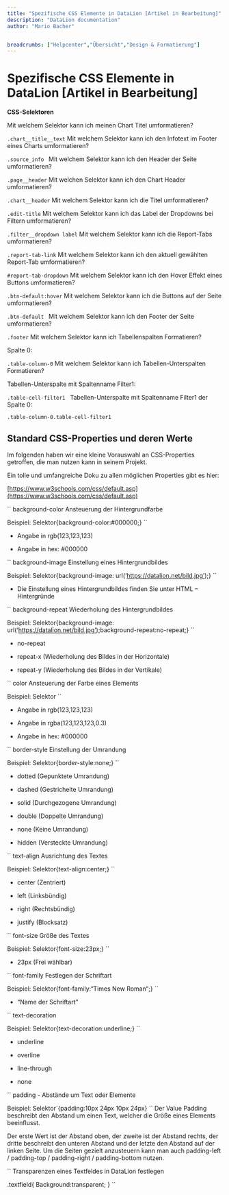 ```yaml
---
title: "Spezifische CSS Elemente in DataLion [Artikel in Bearbeitung]"
description: "DataLion documentation"
author: "Mario Bacher"


breadcrumbs: ["Helpcenter","Übersicht","Design & Formatierung"]
---
```


# Spezifische CSS Elemente in DataLion [Artikel in Bearbeitung]

**CSS-Selektoren**

Mit welchem Selektor kann ich meinen Chart Titel umformatieren?

``
.chart__title__text
``
Mit welchem Selektor kann ich den Infotext im Footer eines Charts umformatieren?

``
.source_info 
``
Mit welchem Selektor kann ich den Header der Seite umformatieren?

``
.page__header
``
Mit welchen Selektor kann ich den Chart Header umformatieren?

``
.chart__header
``
Mit welchem Selektor kann ich die Titel umformatieren?

``
.edit-title
``
Mit welchem Selektor kann ich das Label der Dropdowns bei Filtern umformatieren?

``
.filter__dropdown label
``
Mit welchem Selektor kann ich die Report-Tabs umformatieren?

``
.report-tab-link
``
Mit welchem Selektor kann ich den aktuell gewählten Report-Tab umformatieren?

``
#report-tab-dropdown
``
Mit welchem Selektor kann ich den Hover Effekt eines Buttons umformatieren?

``
.btn-default:hover
``
Mit welchem Selektor kann ich die Buttons auf der Seite umformatieren?

``
.btn-default 
``
Mit welchem Selektor kann ich den Footer der Seite umformatieren?

``
.footer
``
Mit welchem Selektor kann ich Tabellenspalten Formatieren?

Spalte 0:

``
.table-column-0
``
Mit welchem Selektor kann ich Tabellen-Unterspalten Formatieren?

Tabellen-Unterspalte mit Spaltenname Filter1:

``
.table-cell-filter1 
``
Tabellen-Unterspalte mit Spaltenname Filter1 der Spalte 0:

``
.table-column-0.table-cell-filter1
``
## **Standard CSS-Properties und deren Werte**

Im folgenden haben wir eine kleine Vorauswahl an CSS-Properties getroffen, die man nutzen kann in seinem Projekt. 

Ein tolle und umfangreiche Doku zu allen möglichen Properties gibt es hier:

[https://www.w3schools.com/css/default.asp](https://www.w3schools.com/css/default.asp)

``
background-color Ansteuerung der Hintergrundfarbe

Beispiel: Selektor{background-color:#000000;}
``
-   Angabe in rgb(123,123,123)
    
-   Angabe in hex: #000000
    

``
background-image Einstellung eines Hintergrundbildes

Beispiel: Selektor{background-image: url(‘https://datalion.net/bild.jpg’);}
``
-   Die Einstellung eines Hintergrundbildes finden Sie unter HTML – Hintergründe
    

``
background-repeat Wiederholung des Hintergrundbildes

Beispiel: Selektor{background-image: url(‘https://datalion.net/bild.jpg’);background-repeat:no-repeat;}
``
-   no-repeat
    
-   repeat-x (Wiederholung des Bildes in der Horizontale)
    
-   repeat-y (Wiederholung des Bildes in der Vertikale)
    

``
color Ansteuerung der Farbe eines Elements

Beispiel: Selektor
``
-   Angabe in rgb(123,123,123)
    
-   Angabe in rgba(123,123,123,0.3)
    
-   Angabe in hex: #000000
    

``
border-style Einstellung der Umrandung

Beispiel: Selektor{border-style:none;}
``
-   dotted (Gepunktete Umrandung)
    
-   dashed (Gestrichelte Umrandung)
    
-   solid (Durchgezogene Umrandung)
    
-   double (Doppelte Umrandung)
    
-   none (Keine Umrandung)
    
-   hidden (Versteckte Umrandung)
    

``
text-align Ausrichtung des Textes

Beispiel: Selektor{text-align:center;}
``
-   center (Zentriert)
    
-   left (Linksbündig)
    
-   right (Rechtsbündig)
    
-   justify (Blocksatz)
    

``
font-size Größe des Textes

Beispiel: Selektor{font-size:23px;}
``
-   23px (Frei wählbar)
    

``
font-family Festlegen der Schriftart

Beispiel: Selektor{font-family:“Times New Roman“;}
``
-   “Name der Schriftart”
    

``
text-decoration

Beispiel: Selektor{text-decoration:underline;}
``
-   underline
    
-   overline
    
-   line-through
    
-   none
    

``
padding - Abstände um Text oder Elemente

Beispiel: Selektor`{padding:10px 24px 10px 24px}
``
Der Value Padding beschreibt den Abstand um einen Text, welcher die Größe eines Elements beeinflusst.

Der erste Wert ist der Abstand oben, der zweite ist der Abstand rechts, der dritte beschreibt den unteren Abstand und der letzte den Abstand auf der linken Seite. Um die Seiten gezielt anzusteuern kann man auch padding-left / padding-top / padding-right / padding-bottom nutzen.

``
Transparenzen eines Textfeldes in DataLion festlegen

.textfield{
Background:transparent;
}
``
